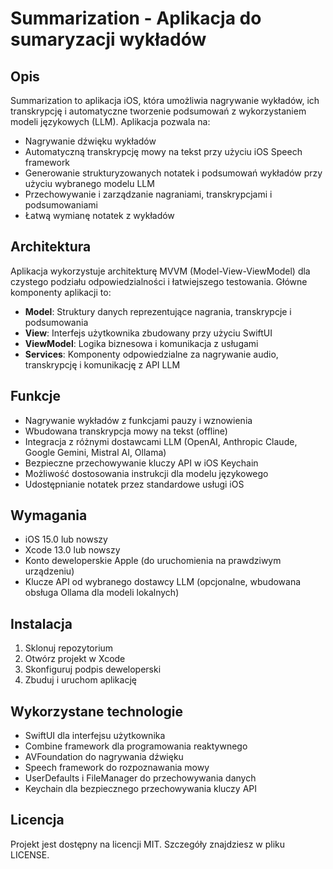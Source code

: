 # Summarization - Aplikacja do sumaryzacji wykładów

## Opis

Summarization to aplikacja iOS, która umożliwia nagrywanie wykładów, ich transkrypcję i automatyczne tworzenie podsumowań z wykorzystaniem modeli językowych (LLM). Aplikacja pozwala na:

- Nagrywanie dźwięku wykładów
- Automatyczną transkrypcję mowy na tekst przy użyciu iOS Speech framework
- Generowanie strukturyzowanych notatek i podsumowań wykładów przy użyciu wybranego modelu LLM
- Przechowywanie i zarządzanie nagraniami, transkrypcjami i podsumowaniami
- Łatwą wymianę notatek z wykładów

## Architektura

Aplikacja wykorzystuje architekturę MVVM (Model-View-ViewModel) dla czystego podziału odpowiedzialności i łatwiejszego testowania. Główne komponenty aplikacji to:

- **Model**: Struktury danych reprezentujące nagrania, transkrypcje i podsumowania
- **View**: Interfejs użytkownika zbudowany przy użyciu SwiftUI
- **ViewModel**: Logika biznesowa i komunikacja z usługami
- **Services**: Komponenty odpowiedzialne za nagrywanie audio, transkrypcję i komunikację z API LLM

## Funkcje

- Nagrywanie wykładów z funkcjami pauzy i wznowienia
- Wbudowana transkrypcja mowy na tekst (offline)
- Integracja z różnymi dostawcami LLM (OpenAI, Anthropic Claude, Google Gemini, Mistral AI, Ollama)
- Bezpieczne przechowywanie kluczy API w iOS Keychain
- Możliwość dostosowania instrukcji dla modelu językowego
- Udostępnianie notatek przez standardowe usługi iOS

## Wymagania

- iOS 15.0 lub nowszy
- Xcode 13.0 lub nowszy
- Konto deweloperskie Apple (do uruchomienia na prawdziwym urządzeniu)
- Klucze API od wybranego dostawcy LLM (opcjonalne, wbudowana obsługa Ollama dla modeli lokalnych)

## Instalacja

1. Sklonuj repozytorium
2. Otwórz projekt w Xcode
3. Skonfiguruj podpis deweloperski
4. Zbuduj i uruchom aplikację

## Wykorzystane technologie

- SwiftUI dla interfejsu użytkownika
- Combine framework dla programowania reaktywnego
- AVFoundation do nagrywania dźwięku
- Speech framework do rozpoznawania mowy
- UserDefaults i FileManager do przechowywania danych
- Keychain dla bezpiecznego przechowywania kluczy API

## Licencja

Projekt jest dostępny na licencji MIT. Szczegóły znajdziesz w pliku LICENSE.
